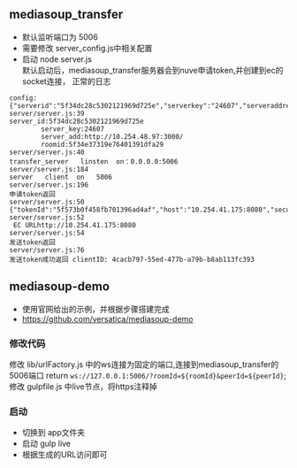 
## mediasoup_transfer
- 默认监听端口为 5006
- 需要修改 server_config.js中相关配置
- 启动  node   server.js  
默认启动后，mediasoup_transfer服务器会到nuve申请token,并创建到ec的socket连接，
正常的日志
```
config:{"serverid":"5f34dc28c5302121969d725e","serverkey":"24607","serveraddres":"http://10.254.48.97:3000/","roomid":"5f34e37319e76401391dfa29"}
server/server.js:39
server_id:5f34dc28c5302121969d725e 
        server_key:24607 
        server_add:http://10.254.48.97:3000/
        roomid:5f34e37319e76401391dfa29
server/server.js:40
transfer_server   linsten  on：0.0.0.0:5006
server/server.js:184
server   client  on   5006
server/server.js:196
申请token返回
server/server.js:50
{"tokenId":"5f573b0f458fb701396ad4af","host":"10.254.41.175:8080","secure":false,"signature":"Mjc1MjNhNGRmMGQ0MWEyNDBiYjZmYzliYzhjODRlMDQ4ZDEyOGY3Mw=="}
server/server.js:52
 EC URLhttp://10.254.41.175:8080
server/server.js:54
发送token返回
server/server.js:76
发送token成功返回 clientID: 4cacb797-55ed-477b-a79b-b8ab113fc393

```

## mediasoup-demo
- 使用官网给出的示例，并根据步骤搭建完成
- https://github.com/versatica/mediasoup-demo
### 修改代码 
修改  lib/urlFactory.js  中的ws连接为固定的端口,连接到mediasoup_transfer的5006端口
return `ws://127.0.0.1:5006/?roomId=${roomId}&peerId=${peerId}`;
修改 gulpfile.js  中live节点，将https注释掉 

### 启动 
- 切换到 app文件夹
- 启动  gulp   live
- 根据生成的URL访问即可
